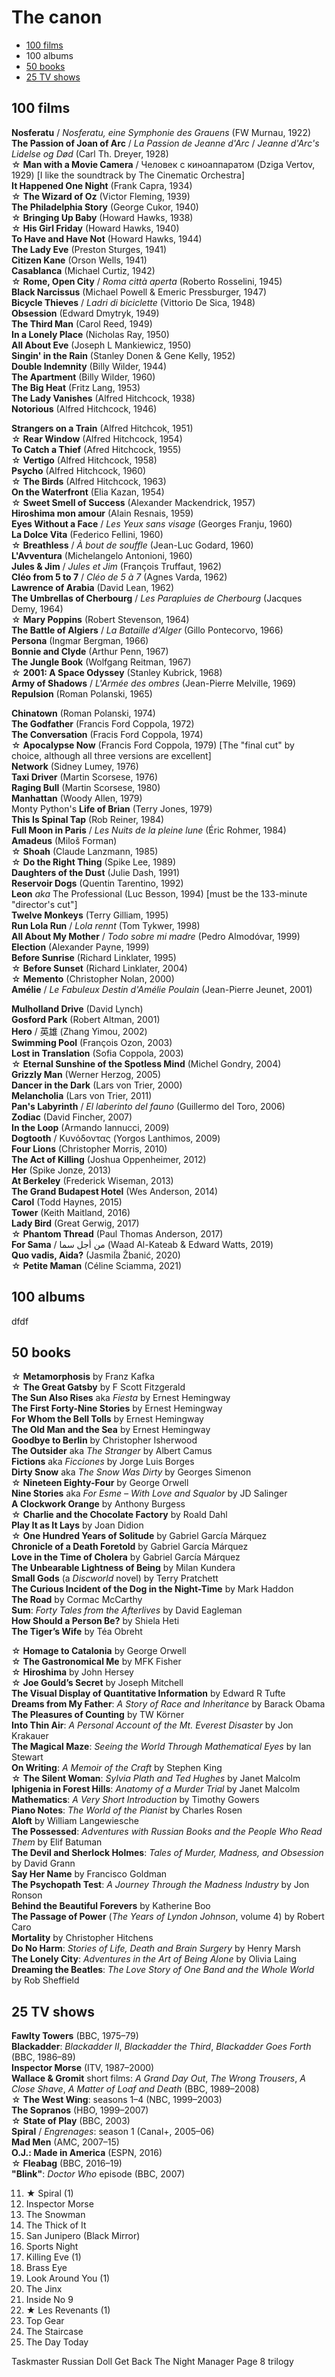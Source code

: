 # The canon

* [100 films](#100-films)
* 100 albums
* [50 books](#50-books)
* [25 TV shows](#25-tv-shows)

## 100 films

**Nosferatu** / *Nosferatu, eine Symphonie des Grauens* (FW Murnau, 1922)  
**The Passion of Joan of Arc** / *La Passion de Jeanne d'Arc* / *Jeanne d'Arc's Lidelse og Død* (Carl Th. Dreyer, 1928)  
&star; **Man with a Movie Camera** / Человек с киноаппаратом (Dziga Vertov, 1929) [I like the soundtrack by The Cinematic Orchestra]  
**It Happened One Night** (Frank Capra, 1934)  
&star; **The Wizard of Oz** (Victor Fleming, 1939)   
**The Philadelphia Story** (George Cukor, 1940)  
&star; **Bringing Up Baby** (Howard Hawks, 1938)   
&star; **His Girl Friday** (Howard Hawks, 1940)  
**To Have and Have Not** (Howard Hawks, 1944)    
**The Lady Eve** (Preston Sturges, 1941)  
**Citizen Kane** (Orson Wells, 1941)  
**Casablanca** (Michael Curtiz, 1942)  
&star; **Rome, Open City** / *Roma città aperta* (Roberto Rosselini, 1945)  
**Black Narcissus** (Michael Powell & Emeric Pressburger, 1947)  
**Bicycle Thieves** / *Ladri di biciclette* (Vittorio De Sica, 1948)  
**Obsession** (Edward Dmytryk, 1949)  
**The Third Man** (Carol Reed, 1949)  
**In a Lonely Place** (Nicholas Ray, 1950)  
**All About Eve** (Joseph L Mankiewicz, 1950)  
**Singin' in the Rain** (Stanley Donen & Gene Kelly, 1952)  
**Double Indemnity** (Billy Wilder, 1944)   
**The Apartment** (Billy Wilder, 1960)  
**The Big Heat** (Fritz Lang, 1953)  
**The Lady Vanishes** (Alfred Hitchcock, 1938)  
**Notorious** (Alfred Hitchcock, 1946)  

**Strangers on a Train** (Alfred Hitchcok, 1951)  
&star; **Rear Window** (Alfred Hitchcock, 1954)  
**To Catch a Thief** (Afred Hitchcock, 1955)  
&star; **Vertigo** (Alfred Hitchcock, 1958)  
**Psycho** (Alfred Hitchcock, 1960)  
&star; **The Birds** (Alfred Hitchcock, 1963)  
**On the Waterfront** (Elia Kazan, 1954)  
&star; **Sweet Smell of Success** (Alexander Mackendrick, 1957)  
**Hiroshima mon amour** (Alain Resnais, 1959)  
**Eyes Without a Face** / *Les Yeux sans visage* (Georges Franju, 1960)  
**La Dolce Vita** (Federico Fellini, 1960)  
&star; **Breathless** / *À bout de souffle* (Jean-Luc Godard, 1960)  
**L'Avventura** (Michelangelo Antonioni, 1960)  
**Jules & Jim** / *Jules et Jim* (François Truffaut, 1962)  
**Cléo from 5 to 7** / *Cléo de 5 à 7* (Agnes Varda, 1962)  
**Lawrence of Arabia** (David Lean, 1962)  
**The Umbrellas of Cherbourg** / *Les Parapluies de Cherbourg* (Jacques Demy, 1964)  
&star; **Mary Poppins** (Robert Stevenson, 1964)  
**The Battle of Algiers** / *La Bataille d'Alger* (Gillo Pontecorvo, 1966)  
**Persona** (Ingmar Bergman, 1966)  
**Bonnie and Clyde** (Arthur Penn, 1967)  
**The Jungle Book** (Wolfgang Reitman, 1967)  
&star; **2001: A Space Odyssey** (Stanley Kubrick, 1968)  
**Army of Shadows** / *L'Armée des ombres* (Jean-Pierre Melville, 1969)  
**Repulsion** (Roman Polanski, 1965)  

**Chinatown** (Roman Polanski, 1974)  
**The Godfather** (Francis Ford Coppola, 1972)  
**The Conversation** (Fracis Ford Coppola, 1974)  
&star; **Apocalypse Now** (Francis Ford Coppola, 1979) [The "final cut" by choice, although all three versions are excellent]  
**Network** (Sidney Lumey, 1976)  
**Taxi Driver** (Martin Scorsese, 1976)  
**Raging Bull** (Martin Scorsese, 1980)  
**Manhattan** (Woody Allen, 1979)  
Monty Python's **Life of Brian** (Terry Jones, 1979)  
**This Is Spinal Tap** (Rob Reiner, 1984)  
**Full Moon in Paris** / *Les Nuits de la pleine lune* (Éric Rohmer, 1984)  
**Amadeus** (Miloš Forman)  
&star; **Shoah** (Claude Lanzmann, 1985)  
&star; **Do the Right Thing** (Spike Lee, 1989)  
**Daughters of the Dust** (Julie Dash, 1991)  
**Reservoir Dogs** (Quentin Tarentino, 1992)  
**Leon** *aka* The Professional (Luc Besson, 1994) [must be the 133-minute "director's cut"]  
**Twelve Monkeys** (Terry Gilliam, 1995)  
**Run Lola Run** / *Lola rennt* (Tom Tykwer, 1998)  
**All About My Mother** / *Todo sobre mi madre* (Pedro Almodóvar, 1999)  
**Election** (Alexander Payne, 1999)  
**Before Sunrise** (Richard Linklater, 1995)  
&star; **Before Sunset** (Richard Linklater, 2004)  
&star; **Memento** (Christopher Nolan, 2000)  
**Amélie** / *Le Fabuleux Destin d'Amélie Poulain* (Jean-Pierre Jeunet, 2001)  

**Mulholland Drive** (David Lynch)  
**Gosford Park** (Robert Altman, 2001)  
**Hero** / 英雄 (Zhang Yimou, 2002)  
**Swimming Pool** (François Ozon, 2003)  
**Lost in Translation** (Sofia Coppola, 2003)  
&star; **Eternal Sunshine of the Spotless Mind** (Michel Gondry, 2004)  
**Grizzly Man** (Werner Herzog, 2005)  
**Dancer in the Dark** (Lars von Trier, 2000)   
**Melancholia** (Lars von Trier, 2011)  
**Pan's Labyrinth** / *El laberinto del fauno* (Guillermo del Toro, 2006)  
**Zodiac** (David Fincher, 2007)  
**In the Loop** (Armando Iannucci, 2009)  
**Dogtooth** / Κυνόδοντας (Yorgos Lanthimos, 2009)  
**Four Lions** (Christopher Morris, 2010)  
**The Act of Killing** (Joshua Oppenheimer, 2012)  
**Her** (Spike Jonze, 2013)  
**At Berkeley** (Frederick Wiseman, 2013)  
**The Grand Budapest Hotel** (Wes Anderson, 2014)  
**Carol** (Todd Haynes, 2015)  
**Tower** (Keith Maitland, 2016)  
**Lady Bird** (Great Gerwig, 2017)  
&star; **Phantom Thread** (Paul Thomas Anderson, 2017)  
**For Sama** / من أجل سما‎ (Waad Al-Kateab & Edward Watts, 2019)  
**Quo vadis, Aida?** (Jasmila Žbanić, 2020)  
&star; **Petite Maman** (Céline Sciamma, 2021)  

## 100 albums

dfdf

## 50 books

&star; **Metamorphosis** by Franz Kafka  
&star; **The Great Gatsby** by F Scott Fitzgerald  
**The Sun Also Rises** aka *Fiesta* by Ernest Hemingway  
**The First Forty-Nine Stories** by Ernest Hemingway  
**For Whom the Bell Tolls** by Ernest Hemingway  
**The Old Man and the Sea** by Ernest Hemingway  
**Goodbye to Berlin** by Christopher Isherwood  
**The Outsider** aka *The Stranger* by Albert Camus  
**Fictions** aka *Ficciones* by Jorge Luis Borges  
**Dirty Snow** aka *The Snow Was Dirty* by Georges Simenon  
&star; **Nineteen Eighty-Four** by George Orwell  
**Nine Stories** aka *For Esme – With Love and Squalor* by JD Salinger  
**A Clockwork Orange** by Anthony Burgess  
&star; **Charlie and the Chocolate Factory** by Roald Dahl    
**Play It as It Lays** by Joan Didion  
&star; **One Hundred Years of Solitude** by Gabriel García Márquez  
**Chronicle of a Death Foretold** by Gabriel García Márquez  
**Love in the Time of Cholera** by Gabriel García Márquez  
**The Unbearable Lightness of Being** by Milan Kundera  
**Small Gods** (a *Discworld* novel) by Terry Pratchett  
**The Curious Incident of the Dog in the Night-Time** by Mark Haddon  
**The Road** by Cormac McCarthy  
**Sum**: *Forty Tales from the Afterlives* by David Eagleman  
**How Should a Person Be?** by Shiela Heti  
**The Tiger’s Wife** by Téa Obreht  

&star; **Homage to Catalonia** by George Orwell  
&star; **The Gastronomical Me** by MFK Fisher  
&star; **Hiroshima** by John Hersey  
&star; **Joe Gould’s Secret** by Joseph Mitchell  
**The Visual Display of Quantitative Information** by Edward R Tufte  
**Dreams from My Father**: *A Story of Race and Inheritance* by Barack Obama  
**The Pleasures of Counting** by TW Körner  
**Into Thin Air**: *A Personal Account of the Mt. Everest Disaster* by Jon Krakauer  
**The Magical Maze**: *Seeing the World Through Mathematical Eyes* by Ian Stewart  
**On Writing**: *A Memoir of the Craft* by Stephen King  
&star; **The Silent Woman**: *Sylvia Plath and Ted Hughes* by Janet Malcolm  
**Iphigenia in Forest Hills**: *Anatomy of a Murder Trial* by Janet Malcolm  
**Mathematics**: *A Very Short Introduction* by Timothy Gowers  
**Piano Notes**: *The World of the Pianist* by Charles Rosen  
**Aloft** by William Langewiesche  
**The Possessed**: *Adventures with Russian Books and the People Who Read Them* by Elif Batuman  
**The Devil and Sherlock Holmes**: *Tales of Murder, Madness, and Obsession* by David Grann  
**Say Her Name** by Francisco Goldman  
**The Psychopath Test**: *A Journey Through the Madness Industry* by Jon Ronson  
**Behind the Beautiful Forevers** by Katherine Boo  
**The Passage of Power** (*The Years of Lyndon Johnson*, volume 4) by Robert Caro  
**Mortality** by Christopher Hitchens  
**Do No Harm**: *Stories of Life, Death and Brain Surgery* by Henry Marsh  
**The Lonely City**: *Adventures in the Art of Being Alone* by Olivia Laing  
**Dreaming the Beatles**: *The Love Story of One Band and the Whole World* by Rob Sheffield  


## 25 TV shows

**Fawlty Towers** (BBC, 1975–79)  
**Blackadder**: *Blackadder II*, *Blackadder the Third*, *Blackadder Goes Forth* (BBC, 1986–89)  
**Inspector Morse** (ITV, 1987–2000)  
**Wallace & Gromit** short films: *A Grand Day Out*, *The Wrong Trousers*, *A Close Shave*, *A Matter of Loaf and Death* (BBC, 1989–2008)  
&star; **The West Wing**: seasons 1–4 (NBC, 1999–2003)  
**The Sopranos** (HBO, 1999–2007)  
&star; **State of Play** (BBC, 2003)  
**Spiral** / *Engrenages*: season 1 (Canal+, 2005–06)  
**Mad Men** (AMC, 2007–15)  
**O.J.: Made in America** (ESPN, 2016)  
&star; **Fleabag** (BBC, 2016–19)  
**"Blink"**: *Doctor Who* episode (BBC, 2007)  


11. ★ Spiral (1)
12. Inspector Morse
13. The Snowman
14. The Thick of It
15. San Junipero (Black Mirror)
16. Sports Night
17. Killing Eve (1)
18. Brass Eye
19. Look Around You (1)
20. The Jinx
21. Inside No 9
22. ★ Les Revenants (1)
23. Top Gear
24. The Staircase
25. The Day Today

Taskmaster
Russian Doll
Get Back
The Night Manager
Page 8 trilogy